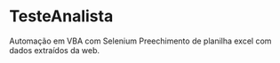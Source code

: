 # TesteAnalista
Automação em VBA com Selenium
Preechimento de planilha excel com dados extraídos da web.
